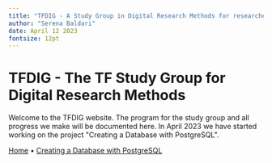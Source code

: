 ```yaml
---
title: "TFDIG - A Study Group in Digital Research Methods for researchers at The Faculty of Theology, University of Oslo"
author: "Serena Baldari"
date: April 12 2023
fontsize: 12pt
---
```


# TFDIG - The TF Study Group for Digital Research Methods

Welcome to the TFDIG website. The program for the study group and all progress we make will be documented here. In April 2023 we have started working on the project "Creating a Database with PostgreSQL". 

[Home](/) &bull; [Creating a Database with PostgreSQL](/PostgreSQL1.md) 